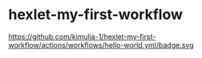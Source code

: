 # hexlet-my-first-workflow

https://github.com/kimulia-1/hexlet-my-first-workflow/actions/workflows/hello-world.yml/badge.svg